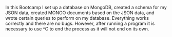 In this Bootcamp I set up a database on MongoDB, created a schema for my JSON data, created MONGO documents based on the JSON data, and wrote certain queries to perform on my database. Everything works correctly and there are no bugs. However, after running a program it is necessary to use ^C to end the process as it will not end on its own.


